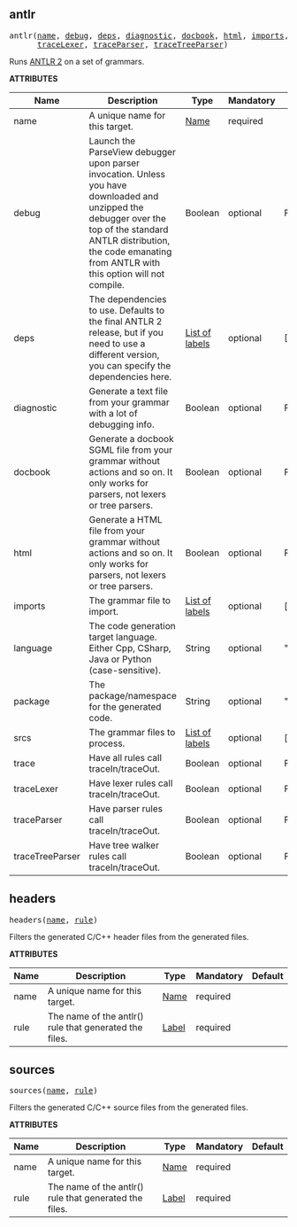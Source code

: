 <!-- Generated with Stardoc: http://skydoc.bazel.build -->

<a name="#antlr"></a>

## antlr

<pre>
antlr(<a href="#antlr-name">name</a>, <a href="#antlr-debug">debug</a>, <a href="#antlr-deps">deps</a>, <a href="#antlr-diagnostic">diagnostic</a>, <a href="#antlr-docbook">docbook</a>, <a href="#antlr-html">html</a>, <a href="#antlr-imports">imports</a>, <a href="#antlr-language">language</a>, <a href="#antlr-package">package</a>, <a href="#antlr-srcs">srcs</a>, <a href="#antlr-trace">trace</a>,
      <a href="#antlr-traceLexer">traceLexer</a>, <a href="#antlr-traceParser">traceParser</a>, <a href="#antlr-traceTreeParser">traceTreeParser</a>)
</pre>


Runs [ANTLR 2](https://www.antlr2.org//) on a set of grammars.
    

**ATTRIBUTES**


| Name  | Description | Type | Mandatory | Default |
| --------------- | --------------- | --------------- | --------------- | --------------- |
| <a name="antlr-name"></a>name |  A unique name for this target.   | <a href="https://bazel.build/docs/build-ref.html#name">Name</a> | required |  |
| <a name="antlr-debug"></a>debug |  Launch the ParseView debugger upon parser invocation. Unless you have downloaded and unzipped the debugger over the top of the standard ANTLR distribution, the code emanating from ANTLR with this option will not compile.   | Boolean | optional | False |
| <a name="antlr-deps"></a>deps |  The dependencies to use. Defaults to the final ANTLR 2 release, but if you need to use a different version, you can specify the dependencies here.   | <a href="https://bazel.build/docs/build-ref.html#labels">List of labels</a> | optional | [Label("@antlr2//jar:jar")] |
| <a name="antlr-diagnostic"></a>diagnostic |  Generate a text file from your grammar with a lot of debugging info.   | Boolean | optional | False |
| <a name="antlr-docbook"></a>docbook |  Generate a docbook SGML file from your grammar without actions and so on. It only works for parsers, not lexers or tree parsers.   | Boolean | optional | False |
| <a name="antlr-html"></a>html |  Generate a HTML file from your grammar without actions and so on. It only works for parsers, not lexers or tree parsers.   | Boolean | optional | False |
| <a name="antlr-imports"></a>imports |  The grammar file to import.   | <a href="https://bazel.build/docs/build-ref.html#labels">List of labels</a> | optional | [] |
| <a name="antlr-language"></a>language |  The code generation target language. Either Cpp, CSharp, Java or Python (case-sensitive).   | String | optional | "" |
| <a name="antlr-package"></a>package |  The package/namespace for the generated code.   | String | optional | "" |
| <a name="antlr-srcs"></a>srcs |  The grammar files to process.   | <a href="https://bazel.build/docs/build-ref.html#labels">List of labels</a> | optional | [] |
| <a name="antlr-trace"></a>trace |  Have all rules call traceIn/traceOut.   | Boolean | optional | False |
| <a name="antlr-traceLexer"></a>traceLexer |  Have lexer rules call traceIn/traceOut.   | Boolean | optional | False |
| <a name="antlr-traceParser"></a>traceParser |  Have parser rules call traceIn/traceOut.   | Boolean | optional | False |
| <a name="antlr-traceTreeParser"></a>traceTreeParser |  Have tree walker rules call traceIn/traceOut.   | Boolean | optional | False |


<a name="#headers"></a>

## headers

<pre>
headers(<a href="#headers-name">name</a>, <a href="#headers-rule">rule</a>)
</pre>

Filters the generated C/C++ header files from the generated files.

**ATTRIBUTES**


| Name  | Description | Type | Mandatory | Default |
| --------------- | --------------- | --------------- | --------------- | --------------- |
| <a name="headers-name"></a>name |  A unique name for this target.   | <a href="https://bazel.build/docs/build-ref.html#name">Name</a> | required |  |
| <a name="headers-rule"></a>rule |  The name of the antlr() rule that generated the files.   | <a href="https://bazel.build/docs/build-ref.html#labels">Label</a> | required |  |


<a name="#sources"></a>

## sources

<pre>
sources(<a href="#sources-name">name</a>, <a href="#sources-rule">rule</a>)
</pre>

Filters the generated C/C++ source files from the generated files.

**ATTRIBUTES**


| Name  | Description | Type | Mandatory | Default |
| --------------- | --------------- | --------------- | --------------- | --------------- |
| <a name="sources-name"></a>name |  A unique name for this target.   | <a href="https://bazel.build/docs/build-ref.html#name">Name</a> | required |  |
| <a name="sources-rule"></a>rule |  The name of the antlr() rule that generated the files.   | <a href="https://bazel.build/docs/build-ref.html#labels">Label</a> | required |  |


